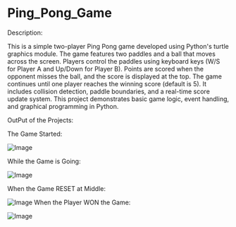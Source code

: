 # Ping_Pong_Game
Description:

This is a simple two-player Ping Pong game developed using Python's turtle graphics module. The game features two paddles and a ball that moves across the screen. Players control the paddles using keyboard keys (W/S for Player A and Up/Down for Player B). Points are scored when the opponent misses the ball, and the score is displayed at the top. The game continues until one player reaches the winning score (default is 5). It includes collision detection, paddle boundaries, and a real-time score update system. This project demonstrates basic game logic, event handling, and graphical programming in Python.

OutPut of the Projects:

The Game Started:

![Image](https://github.com/user-attachments/assets/e57f0900-7ae3-4876-abb2-8aab99d1e728)

While the Game is Going:

![Image](https://github.com/user-attachments/assets/d239ce21-cd8b-4f9a-9ff6-41653cf74283)

When the Game RESET at Middle:

![Image](https://github.com/user-attachments/assets/00ffd3a1-3e9f-4d9a-a58c-a85ba7863d69)
When the Player WON the Game:

![Image](https://github.com/user-attachments/assets/b9be1346-5b9e-4425-aa63-76a4f6316176)

